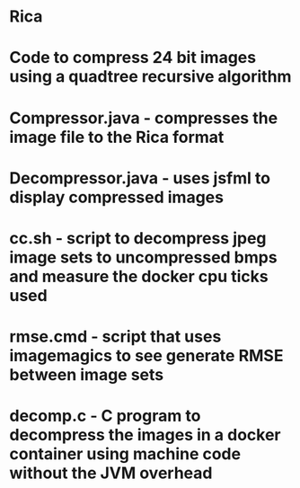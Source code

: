 # Rica
# 
#
# Code to compress 24 bit images using a quadtree recursive algorithm
# Compressor.java  - compresses the image file to the Rica format
# Decompressor.java - uses jsfml to display compressed images
# cc.sh - script to decompress jpeg image sets to uncompressed bmps and measure the docker cpu ticks used
# rmse.cmd - script that uses imagemagics to see generate RMSE between image sets
# decomp.c - C program to decompress the images in a docker container using machine code without the JVM overhead
#
#
#


